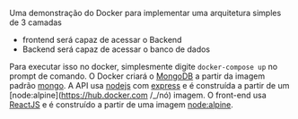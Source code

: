 Uma demonstração do Docker para implementar uma arquitetura simples de 3 camadas

* frontend será capaz de acessar o Backend
* Backend será capaz de acessar o banco de dados

Para executar isso no docker, simplesmente digite ```docker-compose up``` no prompt de comando. O Docker criará o [MongoDB](https://www.mongodb.com/) a partir da imagem padrão [mongo](https://hub.docker.com/_/mongo). A API usa [nodejs](https://nodejs.org/) com [express](http://expressjs.com/) e é construída a partir de um [node:alpine](https://hub.docker.com /_/nó) imagem. O front-end usa [ReactJS](https://reactjs.org/) e é construído a partir de uma imagem [node:alpine](https://hub.docker.com/_/node).